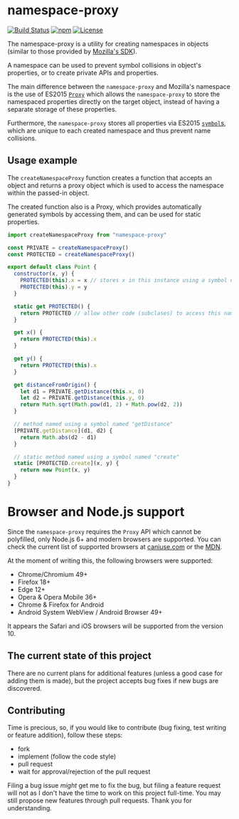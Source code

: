 # namespace-proxy

[![Build Status](https://travis-ci.org/jurca/namespace-proxy.svg?branch=master)](https://travis-ci.org/jurca/namespace-proxy)
[![npm](http://img.shields.io/npm/v/namespace-proxy.svg)](https://www.npmjs.com/package/namespace-proxy)
[![License](https://img.shields.io/npm/l/namespace-proxy.svg)](LICENSE)

The namespace-proxy is a utility for creating namespaces in objects (similar to
those provided by
[Mozilla's SDK](https://github.com/mozilla/addon-sdk/blob/master/lib/sdk/core/namespace.js)).

A namespace can be used to prevent symbol collisions in object's properties, or
to create private APIs and properties.

The main difference between the `namespace-proxy` and Mozilla's namespace is
the use of ES2015 [`Proxy`](https://developer.mozilla.org/en-US/docs/Web/JavaScript/Reference/Global_Objects/Proxy)
which allows the `namespace-proxy` to store the namespaced properties directly
on the target object, instead of having a separate storage of these properties.

Furthermore, the `namespace-proxy` stores all properties via ES2015
[`symbol`s](https://developer.mozilla.org/en-US/docs/Web/JavaScript/Reference/Global_Objects/Symbol),
which are unique to each created namespace and thus prevent name collisions.

## Usage example

The `createNamespaceProxy` function creates a function that accepts an object
and returns a proxy object which is used to access the namespace within the
passed-in object.

The created function also is a Proxy, which provides automatically generated
symbols by accessing them, and can be used for static properties.

```javascript
import createNamespaceProxy from "namespace-proxy"

const PRIVATE = createNamespaceProxy()
const PROTECTED = createNamespaceProxy()

export default class Point {
  constructor(x, y) {
    PROTECTED(this).x = x // stores x in this instance using a symbol named "x"
    PROTECTED(this).y = y
  }

  static get PROTECTED() {
    return PROTECTED // allow other code (subclases) to access this namespace
  }

  get x() {
    return PROTECTED(this).x
  }

  get y() {
    return PROTECTED(this).x
  }

  get distanceFromOrigin() {
    let d1 = PRIVATE.getDistance(this.x, 0)
    let d2 = PRIVATE.getDistance(this.y, 0)
    return Math.sqrt(Math.pow(d1, 2) + Math.pow(d2, 2))
  }

  // method named using a symbol named "getDistance"
  [PRIVATE.getDistance](d1, d2) {
    return Math.abs(d2 - d1)
  }

  // static method named using a symbol named "create"
  static [PROTECTED.create](x, y) {
    return new Point(x, y)
  }
}
```

# Browser and Node.js support

Since the `namespace-proxy` requires the `Proxy` API which cannot be
polyfilled, only Node.js 6+ and modern browsers are supported. You can check
the current list of supported browsers at
[caniuse.com](http://caniuse.com/#search=proxy) or the
[MDN](https://developer.mozilla.org/en-US/docs/Web/JavaScript/Reference/Global_Objects/Proxy).

At the moment of writing this, the following browsers were supported:

* Chrome/Chromium 49+
* Firefox 18+
* Edge 12+
* Opera & Opera Mobile 36+
* Chrome & Firefox for Android
* Android System WebView / Android Browser 49+

It appears the Safari and iOS browsers will be supported from the version 10.

## The current state of this project

There are no current plans for additional features (unless a good case for
adding them is made), but the project accepts bug fixes if new bugs are
discovered.

## Contributing

Time is precious, so, if you would like to contribute (bug fixing, test writing
or feature addition), follow these steps:

- fork
- implement (follow the code style)
- pull request
- wait for approval/rejection of the pull request

Filing a bug issue *might* get me to fix the bug, but filing a feature request
will not as I don't have the time to work on this project full-time. You may
still propose new features through pull requests. Thank you for understanding.
